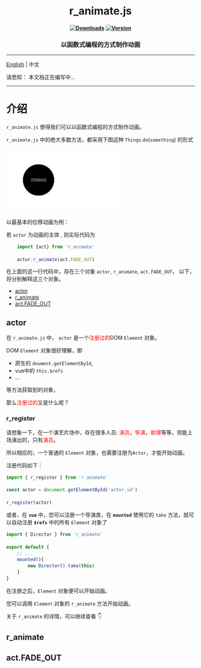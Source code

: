 <h1 align="center">r_animate.js</h1>


<h4 align="center">

[![Downloads][npm-downloads-src]][npm-downloads-href]
[![Version][npm-version-src]][npm-version-href]

[npm-downloads-src]: https://img.shields.io/npm/dt/r_animate.svg?style=flat&color=darkgreen

[npm-downloads-href]: https://www.npmjs.com/package/r_animate

[npm-version-src]: https://img.shields.io/npm/v/r_animate/latest.svg?style=flat&color=darkorange&label=version

[npm-version-href]: https://www.npmjs.com/package/r_animate



</h4>

<h3 align="center">以函数式编程的方式制作动画</h3>

---

[English](https://github.com/r1ader/r_animate/blob/main/doc/document.md) | 中文

请悉知： 本文档正在编写中...

---

# 介绍

`r_animate.js` 使得我们可以以函数式编程的方式制作动画。

`r_animate.js` 中的绝大多数方法，都采用下图这种 `Things`.`do`(`something`) 的形式

<img src="..\image\functionalprogramming.gif" width="300px"/>

以最基本的位移动画为例： 

若 `actor` 为动画的主体 , 则实际代码为

```javascript
    import {act} from 'r_animate'

    actor.r_animate(act.FADE_OUT)
```

在上面的这一行代码中，存在三个对象 `actor`, `r_animate`, `act.FADE_OUT`， 以下，将分别解释这三个对象。

- [actor](#actor)
- [r_animate](#r_animate)
- [act.FADE_OUT](#actfade_out)

## actor

在 `r_animate.js` 中， `actor` 是一个<font color="red">注册过的</font>DOM `Element` 对象。

DOM `Element` 对象很好理解，即

 - 原生的 `doument.getElementById`,
 - vue中的 `this.$refs`
 - ...
 
 等方法获取到的对象，

那么<font color="red">注册过的</font>又是什么呢？

### r_register

请想象一下，在一个演艺片场中，存在很多人员: <font color="red">演员</font>，<font color="red">导演</font>，<font color="red">助理</font>等等，但能上场演出的，只有<font color="red">演员</font>。

所以相应的，一个普通的 `Element` 对象，也需要注册为`Actor`，才能开始动画。

注册代码如下：


```javascript
import { r_register } from 'r_animate'

const actor = document.getElementById('actor_id')

r_register(actor)
```

或者，在 **`vue`** 中，您可以注册一个导演类，在 **`mounted`** 使用它的 `take` 方法，就可以自动注册 **`$refs`** 中的所有 `Element` 对象了


```javascript
import { Director } from 'r_animate'

export default {
    // ...
    mounted(){
        new Director().take(this)
    }
}
```

在注册之后，`Element` 对象便可以开始动画。

您可以调用 `Element` 对象的 `r_animate` 方法开始动画。

关于 `r_animate` 的详情，可以继续查看 👇


## r_animate




## act.FADE_OUT
